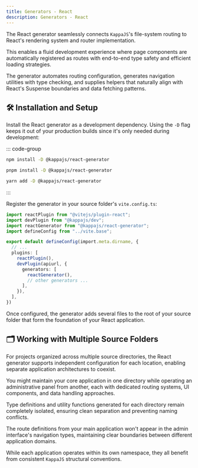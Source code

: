 ```yaml
---
title: Generators - React
description: Generators - React
---
```


The React generator seamlessly connects `KappaJS`'s file-system routing to React's rendering system and router implementation.

This enables a fluid development experience where page components are automatically registered as routes
with end-to-end type safety and efficient loading strategies.

The generator automates routing configuration, generates navigation utilities with type checking,
and supplies helpers that naturally align with React's Suspense boundaries and data fetching patterns.

## 🛠 Installation and Setup

Install the React generator as a development dependency.
Using the `-D` flag keeps it out of your production builds
since it's only needed during development:

::: code-group

```sh [npm]
npm install -D @kappajs/react-generator
```

```sh [pnpm]
pnpm install -D @kappajs/react-generator
```

```sh [yarn]
yarn add -D @kappajs/react-generator
```
:::

Register the generator in your source folder's `vite.config.ts`:

```ts [vite.config.ts]
import reactPlugin from "@vitejs/plugin-react";
import devPlugin from "@kappajs/dev";
import reactGenerator from "@kappajs/react-generator";
import defineConfig from "../vite.base";

export default defineConfig(import.meta.dirname, {
  // ...
  plugins: [
    reactPlugin(),
    devPlugin(apiurl, {
      generators: [
        reactGenerator(),
        // other generators ...
      ],
    }),
  ],
})
```

Once configured, the generator adds several files to the root of your source folder
that form the foundation of your React application.

## 🗂️ Working with Multiple Source Folders

For projects organized across multiple source directories,
the React generator supports independent configuration for each location,
enabling separate application architectures to coexist.

You might maintain your core application in one directory
while operating an administrative panel from another,
each with dedicated routing systems, UI components, and data handling approaches.

Type definitions and utility functions generated for each directory remain completely isolated,
ensuring clean separation and preventing naming conflicts.

The route definitions from your main application won't appear in the admin interface's navigation types,
maintaining clear boundaries between different application domains.

While each application operates within its own namespace,
they all benefit from consistent `KappaJS` structural conventions.


